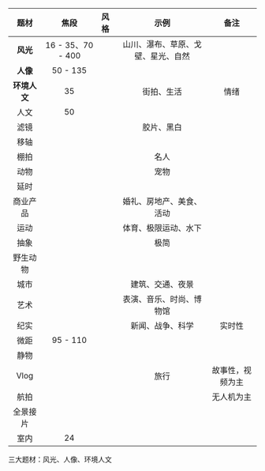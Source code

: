 |     题材     |       焦段        | 风格 |                示例                |       备注       |
| :----------: | :---------------: | :--- | :--------------------------------: | :--------------: |
|   **风光**   | 16 - 35、70 - 400 |      | 山川、瀑布、草原、戈壁、星光、自然 |                  |
|   **人像**   |     50 - 135      |      |                                    |                  |
| **环境人文** |        35         |      |             街拍、生活             |       情绪       |
|     人文     |        50         |      |                                    |                  |
|     滤镜     |                   |      |             胶片、黑白             |                  |
|     移轴     |                   |      |                                    |                  |
|     棚拍     |                   |      |                名人                |                  |
|     动物     |                   |      |                宠物                |                  |
|     延时     |                   |      |                                    |                  |
|   商业产品   |                   |      |      婚礼、房地产、美食、活动      |                  |
|     运动     |                   |      |        体育、极限运动、水下        |                  |
|     抽象     |                   |      |                极简                |                  |
|   野生动物   |                   |      |                                    |                  |
|     城市     |                   |      |          建筑、交通、夜景          |                  |
|     艺术     |                   |      |      表演、音乐、时尚、博物馆      |                  |
|     纪实     |                   |      |          新闻、战争、科学          |      实时性      |
|     微距     |     95 - 110      |      |                                    |                  |
|     静物     |                   |      |                                    |                  |
|     Vlog     |                   |      |                旅行                | 故事性，视频为主 |
|     航拍     |                   |      |                                    |    无人机为主    |
|   全景接片   |                   |      |                                    |                  |
|     室内     |        24         |      |                                    |                  |



三大题材：风光、人像、环境人文
